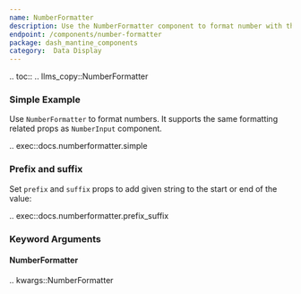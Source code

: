 ```yaml
---
name: NumberFormatter
description: Use the NumberFormatter component to format number with thousands/decimal separators and suffix/prefix
endpoint: /components/number-formatter
package: dash_mantine_components
category:  Data Display
---
```


.. toc::
.. llms_copy::NumberFormatter

### Simple Example

Use `NumberFormatter` to format numbers. It supports the same formatting related props as `NumberInput` component.

.. exec::docs.numberformatter.simple

### Prefix and suffix

Set `prefix` and `suffix` props to add given string to the start or end of the value:

.. exec::docs.numberformatter.prefix_suffix

### Keyword Arguments

#### NumberFormatter

.. kwargs::NumberFormatter
